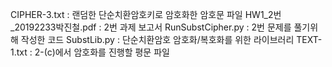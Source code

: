 CIPHER-3.txt : 랜덤한 단순치환암호키로 암호화한 암호문 파일
HW1_2번_20192233박진철.pdf : 2번 과제 보고서
RunSubstCipher.py : 2번 문제를 풀기위해 작성한 코드
SubstLib.py : 단순치환암호 암호화/복호화를 위한 라이브러리
TEXT-1.txt : 2-(c)에서 암호화를 진행할 평문 파일
